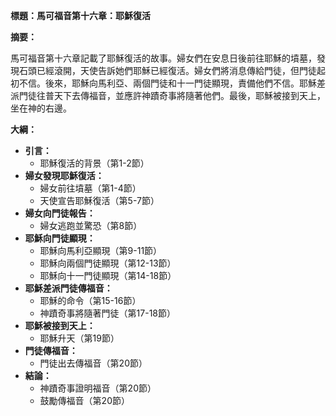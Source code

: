 **標題：馬可福音第十六章：耶穌復活**

**摘要：**

馬可福音第十六章記載了耶穌復活的故事。婦女們在安息日後前往耶穌的墳墓，發現石頭已經滾開，天使告訴她們耶穌已經復活。婦女們將消息傳給門徒，但門徒起初不信。後來，耶穌向馬利亞、兩個門徒和十一門徒顯現，責備他們不信。耶穌差派門徒往普天下去傳福音，並應許神蹟奇事將隨著他們。最後，耶穌被接到天上，坐在神的右邊。

**大綱：**

* **引言：**
    * 耶穌復活的背景（第1-2節）
* **婦女發現耶穌復活：**
    * 婦女前往墳墓（第1-4節）
    * 天使宣告耶穌復活（第5-7節）
* **婦女向門徒報告：**
    * 婦女逃跑並驚恐（第8節）
* **耶穌向門徒顯現：**
    * 耶穌向馬利亞顯現（第9-11節）
    * 耶穌向兩個門徒顯現（第12-13節）
    * 耶穌向十一門徒顯現（第14-18節）
* **耶穌差派門徒傳福音：**
    * 耶穌的命令（第15-16節）
    * 神蹟奇事將隨著門徒（第17-18節）
* **耶穌被接到天上：**
    * 耶穌升天（第19節）
* **門徒傳福音：**
    * 門徒出去傳福音（第20節）
* **結論：**
    * 神蹟奇事證明福音（第20節）
    * 鼓勵傳福音（第20節）